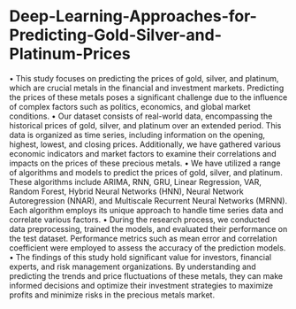 # Deep-Learning-Approaches-for-Predicting-Gold-Silver-and-Platinum-Prices

•	This study focuses on predicting the prices of gold, silver, and platinum, which are crucial metals in the financial and investment markets. Predicting the prices of these metals poses a significant challenge due to the influence of complex factors such as politics, economics, and global market conditions.
•	Our dataset consists of real-world data, encompassing the historical prices of gold, silver, and platinum over an extended period. This data is organized as time series, including information on the opening, highest, lowest, and closing prices. Additionally, we have gathered various economic indicators and market factors to examine their correlations and impacts on the prices of these precious metals.
•	We have utilized a range of algorithms and models to predict the prices of gold, silver, and platinum. These algorithms include ARIMA, RNN, GRU, Linear Regression, VAR, Random Forest, Hybrid Neural Networks (HNN), Neural Network Autoregression (NNAR), and Multiscale Recurrent Neural Networks (MRNN). Each algorithm employs its unique approach to handle time series data and correlate various factors.
•	During the research process, we conducted data preprocessing, trained the models, and evaluated their performance on the test dataset. Performance metrics such as mean error and correlation coefficient were employed to assess the accuracy of the prediction models.
•	The findings of this study hold significant value for investors, financial experts, and risk management organizations. By understanding and predicting the trends and price fluctuations of these metals, they can make informed decisions and optimize their investment strategies to maximize profits and minimize risks in the precious metals market.
